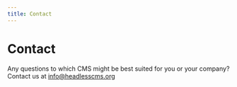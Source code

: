 ```yaml
---
title: Contact
---
```


# Contact

Any questions to which CMS might be best suited for you or your company? Contact us at [info@headlesscms.org](mailto:info@headlesscms.org)
